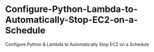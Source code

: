 # Configure-Python-Lambda-to-Automatically-Stop-EC2-on-a-Schedule
Configure Python &amp; Lambda to Automatically Stop EC2 on a Schedule
